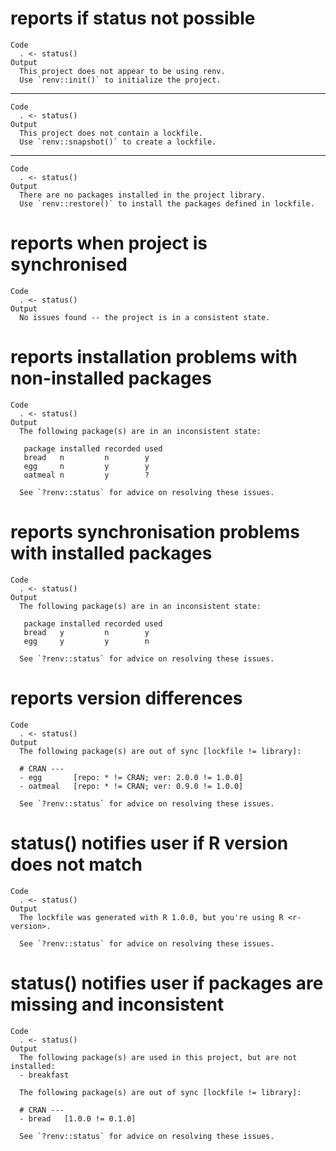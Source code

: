 # reports if status not possible

    Code
      . <- status()
    Output
      This project does not appear to be using renv.
      Use `renv::init()` to initialize the project.

---

    Code
      . <- status()
    Output
      This project does not contain a lockfile.
      Use `renv::snapshot()` to create a lockfile.

---

    Code
      . <- status()
    Output
      There are no packages installed in the project library.
      Use `renv::restore()` to install the packages defined in lockfile.

# reports when project is synchronised

    Code
      . <- status()
    Output
      No issues found -- the project is in a consistent state.

# reports installation problems with non-installed packages

    Code
      . <- status()
    Output
      The following package(s) are in an inconsistent state:
      
       package installed recorded used
       bread   n         n        y   
       egg     n         y        y   
       oatmeal n         y        ?   
      
      See `?renv::status` for advice on resolving these issues.

# reports synchronisation problems with installed packages

    Code
      . <- status()
    Output
      The following package(s) are in an inconsistent state:
      
       package installed recorded used
       bread   y         n        y   
       egg     y         y        n   
      
      See `?renv::status` for advice on resolving these issues.

# reports version differences

    Code
      . <- status()
    Output
      The following package(s) are out of sync [lockfile != library]:
      
      # CRAN ---
      - egg       [repo: * != CRAN; ver: 2.0.0 != 1.0.0]
      - oatmeal   [repo: * != CRAN; ver: 0.9.0 != 1.0.0]
      
      See `?renv::status` for advice on resolving these issues.

# status() notifies user if R version does not match

    Code
      . <- status()
    Output
      The lockfile was generated with R 1.0.0, but you're using R <r-version>.
      
      See `?renv::status` for advice on resolving these issues.

# status() notifies user if packages are missing and inconsistent

    Code
      . <- status()
    Output
      The following package(s) are used in this project, but are not installed:
      - breakfast
      
      The following package(s) are out of sync [lockfile != library]:
      
      # CRAN ---
      - bread   [1.0.0 != 0.1.0]
      
      See `?renv::status` for advice on resolving these issues.

